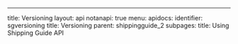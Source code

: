 ---
title: Versioning
layout: api
notanapi: true
menu:
  apidocs:
    identifier: sgversioning
    title: Versioning
    parent: shippingguide_2
subpages:
title: Using Shipping Guide API 

